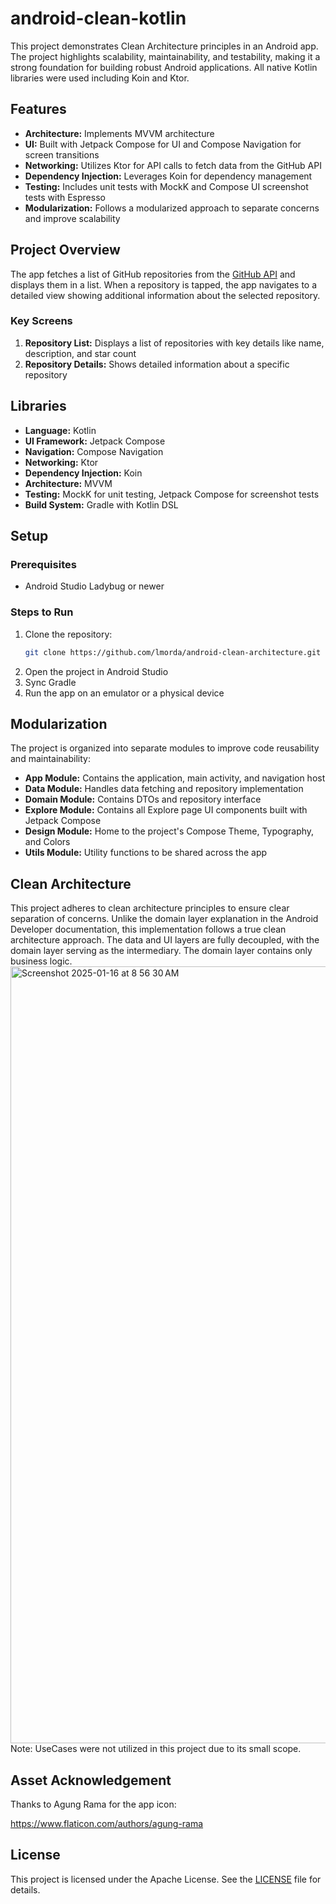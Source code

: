 # android-clean-kotlin

This project demonstrates Clean Architecture principles in an Android app.  The project highlights scalability, maintainability, and testability, 
making it a strong foundation for building robust Android applications.  All native Kotlin libraries were used including Koin and Ktor.

## Features

- **Architecture:** Implements MVVM architecture
- **UI:** Built with Jetpack Compose for UI and Compose Navigation for screen transitions
- **Networking:** Utilizes Ktor for API calls to fetch data from the GitHub API
- **Dependency Injection:** Leverages Koin for dependency management
- **Testing:** Includes unit tests with MockK and Compose UI screenshot tests with Espresso
- **Modularization:** Follows a modularized approach to separate concerns and improve scalability

## Project Overview

The app fetches a list of GitHub repositories from the [GitHub API](https://docs.github.com/en/rest) and displays them in a list. When a repository is tapped, the app 
navigates to a detailed view showing additional information about the selected repository.

### Key Screens
1. **Repository List:** Displays a list of repositories with key details like name, description, and star count
2. **Repository Details:** Shows detailed information about a specific repository

## Libraries

- **Language:** Kotlin
- **UI Framework:** Jetpack Compose
- **Navigation:** Compose Navigation
- **Networking:** Ktor
- **Dependency Injection:** Koin
- **Architecture:** MVVM
- **Testing:** MockK for unit testing, Jetpack Compose for screenshot tests
- **Build System:** Gradle with Kotlin DSL

## Setup

### Prerequisites
- Android Studio Ladybug or newer

### Steps to Run
1. Clone the repository:
   ```bash
   git clone https://github.com/lmorda/android-clean-architecture.git
   ```
2. Open the project in Android Studio
3. Sync Gradle
4. Run the app on an emulator or a physical device

## Modularization

The project is organized into separate modules to improve code reusability and maintainability:
- **App Module:** Contains the application, main activity, and navigation host
- **Data Module:** Handles data fetching and repository implementation
- **Domain Module:** Contains DTOs and repository interface
- **Explore Module:** Contains all Explore page UI components built with Jetpack Compose
- **Design Module:** Home to the project's Compose Theme, Typography, and Colors 
- **Utils Module:** Utility functions to be shared across the app

## Clean Architecture

This project adheres to clean architecture principles to ensure clear separation of concerns. Unlike the domain layer explanation 
in the Android Developer documentation, this implementation follows a true clean architecture approach. The data and UI layers are 
fully decoupled, with the domain layer serving as the intermediary. The domain layer contains only business logic.  
<img width="1243" alt="Screenshot 2025-01-16 at 8 56 30 AM" src="https://github.com/user-attachments/assets/f0bc299f-e7ef-434c-a8c5-76f54d87e54d" />
Note: UseCases were not utilized in this project due to its small scope.

## Asset Acknowledgement

Thanks to Agung Rama for the app icon:

https://www.flaticon.com/authors/agung-rama

## License

This project is licensed under the Apache License. See the [LICENSE](LICENSE) file for details.
